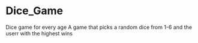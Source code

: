 # Dice_Game
Dice game for every age
A game that picks a random dice from 1-6 and the userr with the highest wins

